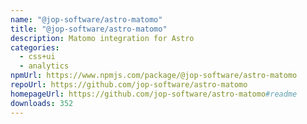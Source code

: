 ```yaml
---
name: "@jop-software/astro-matomo"
title: "@jop-software/astro-matomo"
description: Matomo integration for Astro
categories:
  - css+ui
  - analytics
npmUrl: https://www.npmjs.com/package/@jop-software/astro-matomo
repoUrl: https://github.com/jop-software/astro-matomo
homepageUrl: https://github.com/jop-software/astro-matomo#readme
downloads: 352
---
```

